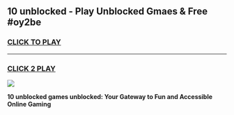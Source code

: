 
## 10 unblocked - Play Unblocked Gmaes & Free #oy2be
<h3>
<a href="https://news.freeplayer.one?title=10_unblocked&ref=24F">CLICK TO PLAY</a></h3>
<hr>

<h3>
<a href="https://news.freeplayer.one?title=10_unblocked&ref=24F">CLICK 2 PLAY</a>
  
</h3>

<a href="https://news.freeplayer.one?title=10_unblocked&ref=24F/"><img src="https://clearcache.store/games.png"></a>


**10 unblocked games unblocked: Your Gateway to Fun and Accessible Online Gaming**
